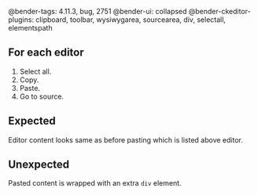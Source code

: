 @bender-tags: 4.11.3, bug, 2751
@bender-ui: collapsed
@bender-ckeditor-plugins: clipboard, toolbar, wysiwygarea, sourcearea, div, selectall, elementspath

## For each editor

1. Select all.
1. Copy.
1. Paste.
1. Go to source.

## Expected

Editor content looks same as before pasting which is listed above editor.

## Unexpected

Pasted content is wrapped with an extra `div` element.
